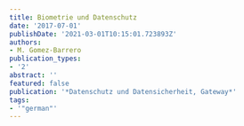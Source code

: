 ```yaml
---
title: Biometrie und Datenschutz
date: '2017-07-01'
publishDate: '2021-03-01T10:15:01.723893Z'
authors:
- M. Gomez-Barrero
publication_types:
- '2'
abstract: ''
featured: false
publication: '*Datenschutz und Datensicherheit, Gateway*'
tags:
- '"german"'
---
```


